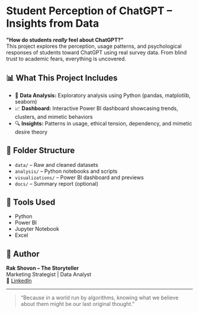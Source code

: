 # Student Perception of ChatGPT – Insights from Data

**"How do students *really* feel about ChatGPT?"**  
This project explores the perception, usage patterns, and psychological responses of students toward ChatGPT using real survey data. From blind trust to academic fears, everything is uncovered.

## 📊 What This Project Includes
- 🧠 **Data Analysis:** Exploratory analysis using Python (pandas, matplotlib, seaborn)
- 📈 **Dashboard:** Interactive Power BI dashboard showcasing trends, clusters, and mimetic behaviors
- 🔍 **Insights:** Patterns in usage, ethical tension, dependency, and mimetic desire theory

## 📁 Folder Structure
- `data/` – Raw and cleaned datasets
- `analysis/` – Python notebooks and scripts
- `visualizations/` – Power BI dashboard and previews
- `docs/` – Summary report (optional)

## 🧰 Tools Used
- Python
- Power BI
- Jupyter Notebook
- Excel

## 👤 Author
**Rak Shovon – The Storyteller**  
Marketing Strategist | Data Analyst  
🔗 [LinkedIn](https://www.linkedin.com/in/rakibul-shovon-6474691b3/)

---

> “Because in a world run by algorithms, knowing what we believe about them might be our last original thought.”
